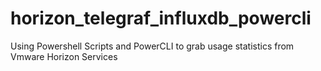 # horizon_telegraf_influxdb_powercli
Using Powershell Scripts and PowerCLI to grab usage statistics from Vmware Horizon Services

